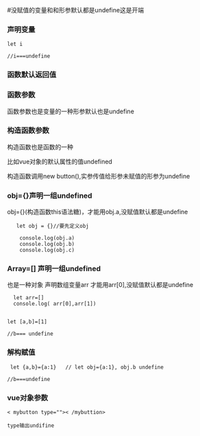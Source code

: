 

#没赋值的变量和和形参默认都是undefine这是开端



### 声明变量

```
let i

//i===undefine
```

### 函数默认返回值



### 函数参数

函数参数也是变量的一种形参默认也是undefine


### 构造函数参数

构造函数也是函数的一种 

比如vue对象的默认属性的值undefined

构造函数调用new button(),实参传值给形参未赋值的形参为undefine


### obj={}声明一组undefined
obj={}(构造函数this语法糖)，才能用obj.a,没赋值默认都是undefine


```
   let obj = {}//要先定义obj

    console.log(obj.a)
    console.log(obj.b)
    console.log(obj.c)

```

### Array=[] 声明一组undefined

也是一种对象
声明数组变量arr 才能用arr[0],没赋值默认都是undefine

```
  let arr=[]
  console.log( arr[0],arr[1])


let [a,b]=[1]

//b=== undefine
```

### 解构赋值

```
 let {a,b}={a:1}   // let obj={a:1}, obj.b undefine

//b===undefine
```
### vue对象参数


```
< mybutton type="">< /mybuttion>

type输出undifine
```